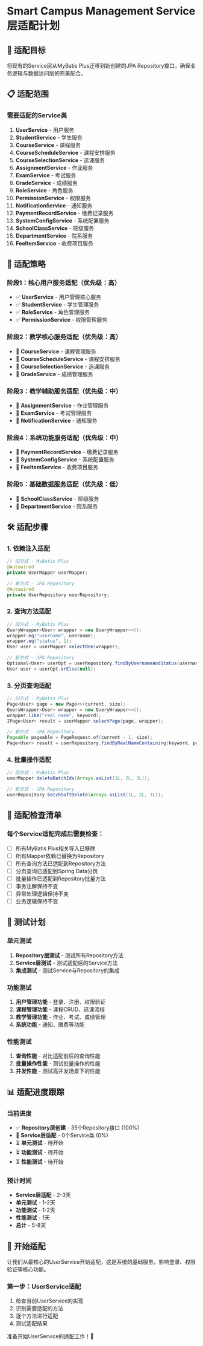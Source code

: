 # Smart Campus Management Service层适配计划

## 🎯 适配目标

将现有的Service层从MyBatis Plus迁移到新创建的JPA Repository接口，确保业务逻辑与数据访问层的完美配合。

## 📋 适配范围

### **需要适配的Service类**
1. **UserService** - 用户服务
2. **StudentService** - 学生服务  
3. **CourseService** - 课程服务
4. **CourseScheduleService** - 课程安排服务
5. **CourseSelectionService** - 选课服务
6. **AssignmentService** - 作业服务
7. **ExamService** - 考试服务
8. **GradeService** - 成绩服务
9. **RoleService** - 角色服务
10. **PermissionService** - 权限服务
11. **NotificationService** - 通知服务
12. **PaymentRecordService** - 缴费记录服务
13. **SystemConfigService** - 系统配置服务
14. **SchoolClassService** - 班级服务
15. **DepartmentService** - 院系服务
16. **FeeItemService** - 收费项目服务

## 🔄 适配策略

### **阶段1：核心用户服务适配（优先级：高）**
- ✅ **UserService** - 用户管理核心服务
- ✅ **StudentService** - 学生管理服务
- ✅ **RoleService** - 角色管理服务
- ✅ **PermissionService** - 权限管理服务

### **阶段2：教学核心服务适配（优先级：高）**
- 🔄 **CourseService** - 课程管理服务
- 🔄 **CourseScheduleService** - 课程安排服务
- 🔄 **CourseSelectionService** - 选课服务
- 🔄 **GradeService** - 成绩管理服务

### **阶段3：教学辅助服务适配（优先级：中）**
- 🔄 **AssignmentService** - 作业管理服务
- 🔄 **ExamService** - 考试管理服务
- 🔄 **NotificationService** - 通知服务

### **阶段4：系统功能服务适配（优先级：中）**
- 🔄 **PaymentRecordService** - 缴费记录服务
- 🔄 **SystemConfigService** - 系统配置服务
- 🔄 **FeeItemService** - 收费项目服务

### **阶段5：基础数据服务适配（优先级：低）**
- 🔄 **SchoolClassService** - 班级服务
- 🔄 **DepartmentService** - 院系服务

## 🛠️ 适配步骤

### **1. 依赖注入适配**
```java
// 旧方式 - MyBatis Plus
@Autowired
private UserMapper userMapper;

// 新方式 - JPA Repository
@Autowired
private UserRepository userRepository;
```

### **2. 查询方法适配**
```java
// 旧方式 - MyBatis Plus
QueryWrapper<User> wrapper = new QueryWrapper<>();
wrapper.eq("username", username);
wrapper.eq("status", 1);
User user = userMapper.selectOne(wrapper);

// 新方式 - JPA Repository
Optional<User> userOpt = userRepository.findByUsernameAndStatus(username, 1);
User user = userOpt.orElse(null);
```

### **3. 分页查询适配**
```java
// 旧方式 - MyBatis Plus
Page<User> page = new Page<>(current, size);
QueryWrapper<User> wrapper = new QueryWrapper<>();
wrapper.like("real_name", keyword);
IPage<User> result = userMapper.selectPage(page, wrapper);

// 新方式 - JPA Repository
Pageable pageable = PageRequest.of(current - 1, size);
Page<User> result = userRepository.findByRealNameContaining(keyword, pageable);
```

### **4. 批量操作适配**
```java
// 旧方式 - MyBatis Plus
userMapper.deleteBatchIds(Arrays.asList(1L, 2L, 3L));

// 新方式 - JPA Repository
userRepository.batchSoftDelete(Arrays.asList(1L, 2L, 3L));
```

## 📝 适配检查清单

### **每个Service适配完成后需要检查：**
- [ ] 所有MyBatis Plus相关导入已移除
- [ ] 所有Mapper依赖已替换为Repository
- [ ] 所有查询方法已适配到Repository方法
- [ ] 分页查询已适配到Spring Data分页
- [ ] 批量操作已适配到Repository批量方法
- [ ] 事务注解保持不变
- [ ] 异常处理逻辑保持不变
- [ ] 业务逻辑保持不变

## 🧪 测试计划

### **单元测试**
1. **Repository层测试** - 测试所有Repository方法
2. **Service层测试** - 测试适配后的Service方法
3. **集成测试** - 测试Service与Repository的集成

### **功能测试**
1. **用户管理功能** - 登录、注册、权限验证
2. **课程管理功能** - 课程CRUD、选课流程
3. **教学管理功能** - 作业、考试、成绩管理
4. **系统功能** - 通知、缴费等功能

### **性能测试**
1. **查询性能** - 对比适配前后的查询性能
2. **批量操作性能** - 测试批量操作的性能
3. **并发性能** - 测试高并发场景下的性能

## 📊 适配进度跟踪

### **当前进度**
- ✅ **Repository层创建** - 35个Repository接口 (100%)
- 🔄 **Service层适配** - 0个Service类 (0%)
- ⏳ **单元测试** - 待开始
- ⏳ **功能测试** - 待开始
- ⏳ **性能测试** - 待开始

### **预计时间**
- **Service层适配** - 2-3天
- **单元测试** - 1-2天  
- **功能测试** - 1-2天
- **性能测试** - 1天
- **总计** - 5-8天

## 🚀 开始适配

让我们从最核心的UserService开始适配，这是系统的基础服务，影响登录、权限验证等核心功能。

### **第一步：UserService适配**
1. 检查当前UserService的实现
2. 识别需要适配的方法
3. 逐个方法进行适配
4. 测试适配结果

准备开始UserService的适配工作！🎯
